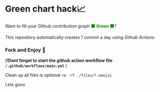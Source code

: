 # Green chart hack📈

Want to fill your Github contribution graph <strong><span style="color:#080">🟩 Green 🟩</span></strong>?

This repository automatically creates 1 commit a day using <i>Github Actions</i>.

### Fork and Enjoy 🍴
(**!Dont forget to start the github action workflow file `/.github/workflows/main.yml`** )

Clean up all files is optional
`rm -rf ./files/*.emojic`



Lets gooo
